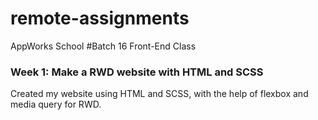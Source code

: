 # remote-assignments
AppWorks School #Batch 16 Front-End Class

### Week 1: Make a RWD website with HTML and SCSS
Created my website using HTML and SCSS, with the help of flexbox and media query for RWD.
